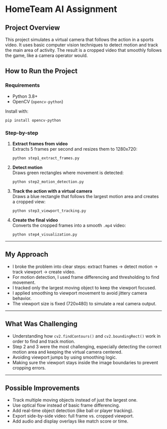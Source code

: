 # HomeTeam AI Assignment

## Project Overview

This project simulates a virtual camera that follows the action in a sports video. It uses basic computer vision techniques to detect motion and track the main area of activity. The result is a cropped video that smoothly follows the game, like a camera operator would.


## How to Run the Project

### Requirements

- Python 3.8+
- OpenCV (`opencv-python`)

Install with:
```
pip install opencv-python
```

### Step-by-step

1. **Extract frames from video**  
   Extracts 5 frames per second and resizes them to 1280x720:

   ```
   python step1_extract_frames.py
   ```

2. **Detect motion**  
   Draws green rectangles where movement is detected:

   ```
   python step2_motion_detection.py
   ```

3. **Track the action with a virtual camera**  
   Draws a blue rectangle that follows the largest motion area and creates a cropped view:

   ```
   python step3_viewport_tracking.py
   ```

4. **Create the final video**  
   Converts the cropped frames into a smooth `.mp4` video:

   ```
   python step4_visualization.py
   ```

---

## My Approach

- I broke the problem into clear steps: extract frames → detect motion → track viewport → create video.
- For motion detection, I used frame differencing and thresholding to find movement.
- I tracked only the largest moving object to keep the viewport focused.
- I applied smoothing to viewport movement to avoid jittery camera behavior.
- The viewport size is fixed (720x480) to simulate a real camera output.

---

## What Was Challenging

- Understanding how `cv2.findContours()` and `cv2.boundingRect()` work in order to find and track motion.
- Step 2 and 3 were the most challenging, especially detecting the correct motion area and keeping the virtual camera centered.
- Avoiding viewport jumps by using smoothing logic.
- Making sure the viewport stays inside the image boundaries to prevent cropping errors.

---

## Possible Improvements

- Track multiple moving objects instead of just the largest one.
- Use optical flow instead of basic frame differencing.
- Add real-time object detection (like ball or player tracking).
- Export side-by-side video: full frame vs. cropped viewport.
- Add audio and display overlays like match score or time.
